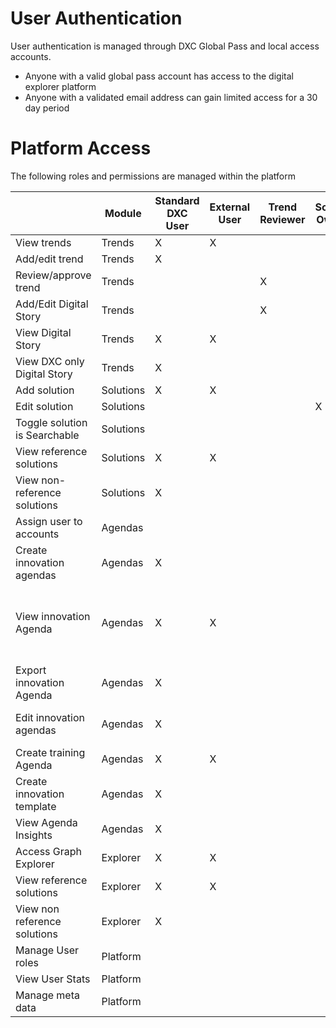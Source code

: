 # User Authentication

User authentication is managed through DXC Global Pass and local access accounts.

- Anyone with a valid global pass account has access to the digital explorer platform
- Anyone with a validated email address can gain limited access for a 30 day period


# Platform Access 

The following roles and permissions are managed within the platform

|  | Module | Standard DXC User| External User | Trend Reviewer | Solution Owners | Solution Reviewer | Agenda Manager | PersonOnAccount | Admin | Notes 
|---|---|---|---|---|---|---|---|---|---|---|
| View trends | Trends |  X | X 
| Add/edit trend       | Trends | X | || | | || X |
| Review/approve trend |Trends |   | |X | | | | | X |
| Add/Edit Digital Story |Trends |   | |X | | | | | X |
| View Digital Story |Trends |  X | X 
| View DXC only Digital Story |Trends |  X | 
| Add solution         |Solutions |  X  |X|| | | | | X| 
| Edit solution        |Solutions | | || X | X | | | X |
| Toggle solution is Searchable |Solutions |  ||  | |X | | | X |
| View reference solutions |Solutions | X | X |
| View non-reference solutions |Solutions |  X | 
| Assign user to accounts |Agendas | | | | | | X | | X | 
| Create innovation agendas |Agendas | X | | | | | | X | | Must have both permissions
| View innovation Agenda| Agendas |X | X | | | | | X | |  Must have 1 user access permission and account
| Export innovation Agenda| Agendas |X | | | | | | X | | Must have both permissions
| Edit innovation agendas |Agendas | X | | | | | | X | | Must have both permissions
| Create training Agenda| Agendas |X | X | 
| Create innovation template |Agendas | X | | | | | | |  |
| View Agenda Insights | Agendas |X | 
| Access Graph Explorer | Explorer | X | X
| View reference solutions | Explorer | X | X
| View non reference solutions | Explorer | X |
| Manage User roles | Platform | | |  | | | | | X |
| View User Stats | Platform | | |  | | | | | X |
| Manage meta data  | Platform | |  | | | | | | X |


